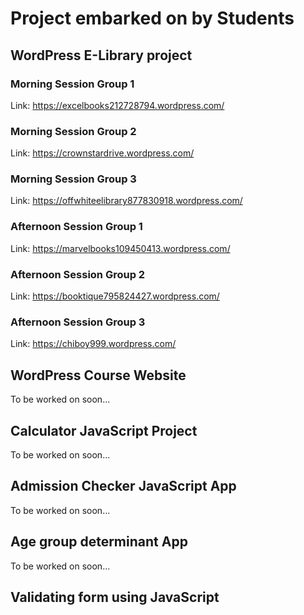 # Project embarked on by Students

## WordPress E-Library project
### Morning Session Group 1
Link: https://excelbooks212728794.wordpress.com/
### Morning Session Group 2
Link: https://crownstardrive.wordpress.com/
### Morning Session Group 3
Link: https://offwhiteelibrary877830918.wordpress.com/
### Afternoon Session Group 1
Link: https://marvelbooks109450413.wordpress.com/
### Afternoon Session Group 2
Link: https://booktique795824427.wordpress.com/
### Afternoon Session Group 3
Link: https://chiboy999.wordpress.com/

## WordPress Course Website
To be worked on soon...

## Calculator JavaScript Project
To be worked on soon...

## Admission Checker JavaScript App
To be worked on soon...
## Age group determinant App
To be worked on soon...
## Validating form using JavaScript
